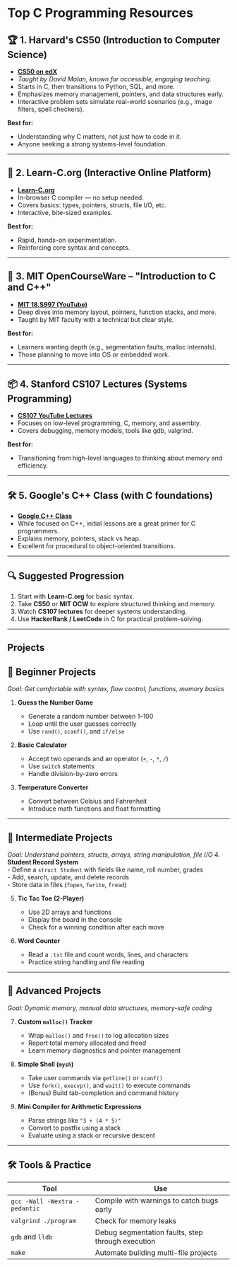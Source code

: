 # Top C Programming Resources

## 🏆 1. Harvard's CS50 (Introduction to Computer Science)

- **[CS50 on edX](https://www.edx.org/course/cs50s-introduction-to-computer-science)**
- *Taught by David Malan, known for accessible, engaging teaching.*
- Starts in C, then transitions to Python, SQL, and more.
- Emphasizes memory management, pointers, and data structures early.
- Interactive problem sets simulate real-world scenarios (e.g., image filters, spell checkers).

**Best for:**  

- Understanding why C matters, not just how to code in it.  
- Anyone seeking a strong systems-level foundation.

---

## 📘 2. Learn-C.org (Interactive Online Platform)

- **[Learn-C.org](https://www.learn-c.org/)**
- In-browser C compiler — no setup needed.
- Covers basics: types, pointers, structs, file I/O, etc.
- Interactive, bite-sized examples.

**Best for:**  

- Rapid, hands-on experimentation.  
- Reinforcing core syntax and concepts.

---

## 🧰 3. MIT OpenCourseWare – "Introduction to C and C++"

- **[MIT 18.S997 (YouTube)](https://www.youtube.com/playlist?list=PLUl4u3cNGP63WbdFxL8giv4yhgdMGaZNA)**
- Deep dives into memory layout, pointers, function stacks, and more.
- Taught by MIT faculty with a technical but clear style.

**Best for:**  

- Learners wanting depth (e.g., segmentation faults, malloc internals).  
- Those planning to move into OS or embedded work.

---

## 📦 4. Stanford CS107 Lectures (Systems Programming)

- **[CS107 YouTube Lectures](https://www.youtube.com/playlist?list=PLoCMsyE1cvdWKsLVyf6c5pM1hQX0aQn7R)**
- Focuses on low-level programming, C, memory, and assembly.
- Covers debugging, memory models, tools like gdb, valgrind.

**Best for:**  

- Transitioning from high-level languages to thinking about memory and efficiency.

---

## 🛠️ 5. Google's C++ Class (with C foundations)

- **[Google C++ Class](https://developers.google.com/edu/c++)**
- While focused on C++, initial lessons are a great primer for C programmers.
- Explains memory, pointers, stack vs heap.
- Excellent for procedural to object-oriented transitions.

---

## 🔍 Suggested Progression

1. Start with **Learn-C.org** for basic syntax.
2. Take **CS50** or **MIT OCW** to explore structured thinking and memory.
3. Watch **CS107 lectures** for deeper systems understanding.
4. Use **HackerRank / LeetCode** in C for practical problem-solving.

---

## Projects

## 🧱 Beginner Projects

*Goal: Get comfortable with syntax, flow control, functions, memory basics*
1. **Guess the Number Game**
    - Generate a random number between 1–100  
    - Loop until the user guesses correctly  
    - Use `rand()`, `scanf()`, and `if/else`

2. **Basic Calculator**  
    - Accept two operands and an operator (`+`, `-`, `*`, `/`)  
    - Use `switch` statements  
    - Handle division-by-zero errors

3. **Temperature Converter**  
    - Convert between Celsius and Fahrenheit  
    - Introduce math functions and float formatting

---

## 📂 Intermediate Projects

*Goal: Understand pointers, structs, arrays, string manipulation, file I/O*
4. **Student Record System**  
    - Define a `struct Student` with fields like name, roll number, grades  
    - Add, search, update, and delete records  
    - Store data in files (`fopen`, `fwrite`, `fread`)

5. **Tic Tac Toe (2-Player)**  
    - Use 2D arrays and functions  
    - Display the board in the console  
    - Check for a winning condition after each move

6. **Word Counter**  
    - Read a `.txt` file and count words, lines, and characters  
    - Practice string handling and file reading

---

## 🧠 Advanced Projects

*Goal: Dynamic memory, manual data structures, memory-safe coding*

7. **Custom `malloc()` Tracker**  
    - Wrap `malloc()` and `free()` to log allocation sizes  
    - Report total memory allocated and freed  
    - Learn memory diagnostics and pointer management

8. **Simple Shell (`mysh`)**  
    - Take user commands via `getline()` or `scanf()`  
    - Use `fork()`, `execvp()`, and `wait()` to execute commands  
    - (Bonus) Build tab-completion and command history

9. **Mini Compiler for Arithmetic Expressions**  
    - Parse strings like `"3 + (4 * 5)"`  
    - Convert to postfix using a stack  
    - Evaluate using a stack or recursive descent

---

## 🛠 Tools & Practice

| Tool                           | Use                                               |
|---------------------------------|---------------------------------------------------|
| `gcc -Wall -Wextra -pedantic`   | Compile with warnings to catch bugs early         |
| `valgrind ./program`            | Check for memory leaks                            |
| `gdb` and `lldb`                | Debug segmentation faults, step through execution |
| `make`                          | Automate building multi-file projects             |
